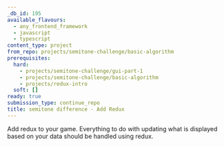 ```yaml
---
_db_id: 195
available_flavours:
  - any_frontend_framework
  - javascript
  - typescript
content_type: project
from_repo: projects/semitone-challenge/basic-algorithm
prerequisites:
  hard:
    - projects/semitone-challenge/gui-part-1
    - projects/semitone-challenge/basic-algorithm
    - projects/redux-intro
  soft: []
ready: true
submission_type: continue_repo
title: semitone difference - Add Redux
---
```


Add redux to your game. Everything to do with updating what is displayed based on your data should be handled using redux.
